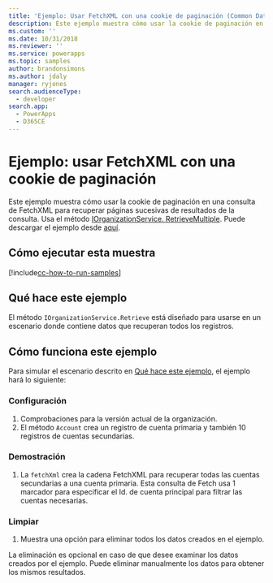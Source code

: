 ```yaml
---
title: 'Ejemplo: Usar FetchXML con una cookie de paginación (Common Data Service para aplicaciones) | Microsoft Docs'
description: Este ejemplo muestra cómo usar la cookie de paginación en una FetchXML
ms.custom: ''
ms.date: 10/31/2018
ms.reviewer: ''
ms.service: powerapps
ms.topic: samples
author: brandonsimons
ms.author: jdaly
manager: ryjones
search.audienceType:
  - developer
search.app:
  - PowerApps
  - D365CE
---
```

# <a name="sample-use-fetchxml-with-a-paging-cookie"></a>Ejemplo: usar FetchXML con una cookie de paginación

<!-- This could be greatly simplified IMHO 
https://docs.microsoft.com/en-us/dynamics365/customer-engagement/developer/org-service/sample-use-fetchxml-paging-cookie
-->
Este ejemplo muestra cómo usar la cookie de paginación en una consulta de FetchXML para recuperar páginas sucesivas de resultados de la consulta. Usa el método [IOrganizationService. RetrieveMultiple](https://docs.microsoft.com/en-us/dotnet/api/microsoft.xrm.sdk.iorganizationservice.retrievemultiple?view=dynamics-general-ce-9). Puede descargar el ejemplo desde [aquí](https://github.com/Microsoft/PowerApps-Samples/tree/master/cds/orgsvc/C%23/UseFetchXMLWithPaging).

## <a name="how-to-run-this-sample"></a>Cómo ejecutar esta muestra

[!include[cc-how-to-run-samples](../../includes/cc-how-to-run-samples.md)]

## <a name="what-this-sample-does"></a>Qué hace este ejemplo

El método `IOrganizationService.Retrieve` está diseñado para usarse en un escenario donde contiene datos que recuperan todos los registros.

## <a name="how-this-sample-works"></a>Cómo funciona este ejemplo

Para simular el escenario descrito en [Qué hace este ejemplo](#what-this-sample-does), el ejemplo hará lo siguiente:

### <a name="setup"></a>Configuración

1. Comprobaciones para la versión actual de la organización.
1. El método `Account` crea un registro de cuenta primaria y también 10 registros de cuentas secundarias.

### <a name="demonstrate"></a>Demostración

1. La `fetchXml` crea la cadena FetchXML para recuperar todas las cuentas secundarias a una cuenta primaria. Esta consulta de Fetch usa 1 marcador para especificar el Id. de cuenta principal para filtrar las cuentas necesarias.

### <a name="clean-up"></a>Limpiar

1. Muestra una opción para eliminar todos los datos creados en el ejemplo.

La eliminación es opcional en caso de que desee examinar los datos creados por el ejemplo. Puede eliminar manualmente los datos para obtener los mismos resultados.


